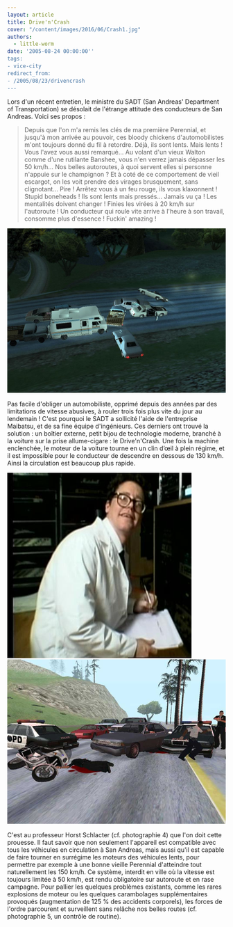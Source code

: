 ```yaml
---
layout: article
title: Drive'n'Crash
cover: "/content/images/2016/06/Crash1.jpg"
authors:
  - little-worm
date: '2005-08-24 00:00:00''
tags:
- vice-city
redirect_from:
- /2005/08/23/drivencrash
---
```


Lors d'un récent entretien, le ministre du SADT (San Andreas' Department of Transportation) se désolait de l'étrange attitude des conducteurs de San Andreas. Voici ses propos :

> Depuis que l'on m'a remis les clés de ma première Perennial, et jusqu'à mon arrivée au pouvoir, ces bloody chickens d'automobilistes m'ont toujours donné du fil à retordre. Déjà, ils sont lents. Mais lents ! Vous l'avez vous aussi remarqué... Au volant d'un vieux Walton comme d'une rutilante Banshee, vous n'en verrez jamais dépasser les 50 km/h... Nos belles autoroutes, à quoi servent elles si personne n'appuie sur le champignon ? Et à coté de ce comportement de vieil escargot, on les voit prendre des virages brusquement, sans clignotant... Pire ! Arrêtez vous à un feu rouge, ils vous klaxonnent ! Stupid boneheads ! Ils sont lents mais pressés... Jamais vu ça ! Les mentalités doivent changer ! Finies les virées à 20 km/h sur l'autoroute ! Un conducteur qui roule vite arrive à l'heure à son travail, consomme plus d'essence ! Fuckin' amazing !

![](/content/images/2005/01/Crash2.jpg)

Pas facile d'obliger un automobiliste, opprimé depuis des années par des limitations de vitesse abusives, à rouler trois fois plus vite du jour au lendemain ! C'est pourquoi le SADT a sollicité l'aide de l'entreprise Maibatsu, et de sa fine équipe d'ingénieurs. Ces derniers ont trouvé la solution : un boîtier externe, petit bijou de technologie moderne, branché à la voiture sur la prise allume-cigare : le Drive'n'Crash. Une fois la machine enclenchée, le moteur de la voiture tourne en un clin d’œil à plein régime, et il est impossible pour le conducteur de descendre en dessous de 130 km/h. Ainsi la circulation est beaucoup plus rapide.

![](/content/images/2005/01/Prof1.jpg)
![](/content/images/2005/01/Barrage1.jpg)

C'est au professeur Horst Schlacter (cf. photographie 4) que l'on doit cette prouesse. Il faut savoir que non seulement l'appareil est compatible avec tous les véhicules en circulation à San Andreas, mais aussi qu'il est capable de faire tourner en surrégime les moteurs des véhicules lents, pour permettre par exemple à une bonne vieille Perennial d'atteindre tout naturellement les 150 km/h. Ce système, interdit en ville où la vitesse est toujours limitée à 50 km/h, est rendu obligatoire sur autoroute et en rase campagne. Pour pallier les quelques problèmes existants, comme les rares explosions de moteur ou les quelques carambolages supplémentaires provoqués (augmentation de 125 % des accidents corporels), les forces de l'ordre parcourent et surveillent sans relâche nos belles routes (cf. photographie 5, un contrôle de routine).